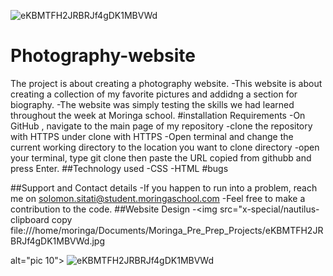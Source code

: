 ![eKBMTFH2JRBRJf4gDK1MBVWd](https://user-images.githubusercontent.com/41706809/126139652-a327d5b0-1fae-4f7e-b539-69344c832c57.jpg)
# Photography-website
The project is about creating a  photography website.
-This website is about creating a collection of my favorite pictures and addidng a section for biography. 
-The website was simply testing the skills we had learned throughout the week at Moringa school.
#installation Requirements
-On GitHub , navigate to the main page of my repository
-clone the repository with HTTPS under clone with HTTPS
-Open terminal and change the current working directory to the location you want to clone directory
-open your terminal, type git clone then paste the URL copied from githubb and press Enter. 
##Technology used
-CSS
-HTML
#bugs

##Support and Contact details
-If you happen to run into a problem, reach me on solomon.sitati@student.moringaschool.com
-Feel free to make a contribution to the code.
##Website Design
-<img src="x-special/nautilus-clipboard
copy
file:///home/moringa/Documents/Moringa_Pre_Prep_Projects/eKBMTFH2JRBRJf4gDK1MBVWd.jpg

 alt="pic 10"> ![eKBMTFH2JRBRJf4gDK1MBVWd](https://user-images.githubusercontent.com/41706809/126139196-a7c9939d-3581-4d76-8468-af6ceab2a7d1.jpg)

